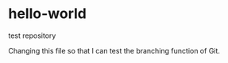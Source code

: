 # hello-world
test repository

Changing this file so that I can test the branching function of Git.
